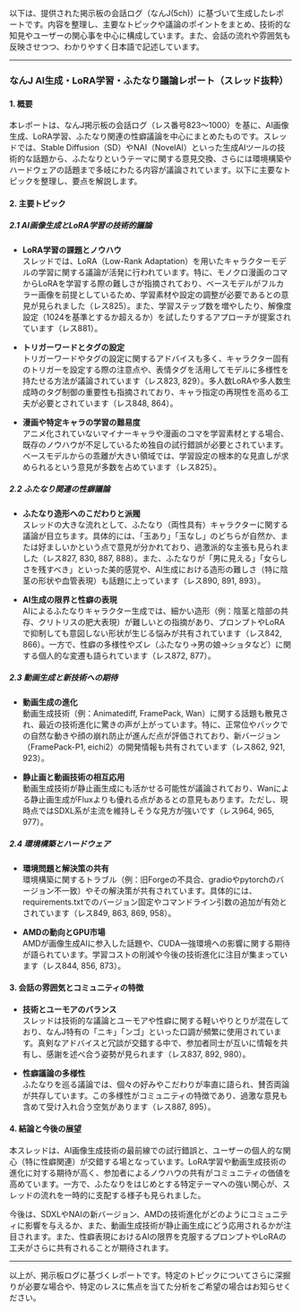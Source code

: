 以下は、提供された掲示板の会話ログ（なんJ(5ch)）に基づいて生成したレポートです。内容を整理し、主要なトピックや議論のポイントをまとめ、技術的な知見やユーザーの関心事を中心に構成しています。また、会話の流れや雰囲気も反映させつつ、わかりやすく日本語で記述しています。

---

### なんJ AI生成・LoRA学習・ふたなり議論レポート（スレッド抜粋）

#### 1. 概要
本レポートは、なんJ掲示板の会話ログ（レス番号823～1000）を基に、AI画像生成、LoRA学習、ふたなり関連の性癖議論を中心にまとめたものです。スレッドでは、Stable Diffusion（SD）やNAI（NovelAI）といった生成AIツールの技術的な話題から、ふたなりというテーマに関する意見交換、さらには環境構築やハードウェアの話題まで多岐にわたる内容が議論されています。以下に主要なトピックを整理し、要点を解説します。

#### 2. 主要トピック

##### 2.1 AI画像生成とLoRA学習の技術的議論
- **LoRA学習の課題とノウハウ**  
  スレッドでは、LoRA（Low-Rank Adaptation）を用いたキャラクターモデルの学習に関する議論が活発に行われています。特に、モノクロ漫画のコマからLoRAを学習する際の難しさが指摘されており、ベースモデルがフルカラー画像を前提としているため、学習素材や設定の調整が必要であるとの意見が見られました（レス825）。また、学習ステップ数を増やしたり、解像度設定（1024を基準とするか超えるか）を試したりするアプローチが提案されています（レス881）。
  
- **トリガーワードとタグの設定**  
  トリガーワードやタグの設定に関するアドバイスも多く、キャラクター固有のトリガーを設定する際の注意点や、表情タグを活用してモデルに多様性を持たせる方法が議論されています（レス823, 829）。多人数LoRAや多人数生成時のタグ制御の重要性も指摘されており、キャラ指定の再現性を高める工夫が必要とされています（レス848, 864）。

- **漫画や特定キャラの学習の難易度**  
  アニメ化されていないマイナーキャラや漫画のコマを学習素材とする場合、既存のノウハウが不足しているため独自の試行錯誤が必要とされています。ベースモデルからの乖離が大きい領域では、学習設定の根本的な見直しが求められるという意見が多数を占めています（レス825）。

##### 2.2 ふたなり関連の性癖議論
- **ふたなり造形へのこだわりと派閥**  
  スレッドの大きな流れとして、ふたなり（両性具有）キャラクターに関する議論が目立ちます。具体的には、「玉あり」「玉なし」のどちらが自然か、または好ましいかという点で意見が分かれており、過激派的な主張も見られました（レス827, 830, 887, 888）。また、ふたなりが「男に見える」「女らしさを残すべき」といった美的感覚や、AI生成における造形の難しさ（特に陰茎の形状や血管表現）も話題に上っています（レス890, 891, 893）。

- **AI生成の限界と性癖の表現**  
  AIによるふたなりキャラクター生成では、細かい造形（例：陰茎と陰部の共存、クリトリスの肥大表現）が難しいとの指摘があり、プロンプトやLoRAで抑制しても意図しない形状が生じる悩みが共有されています（レス842, 866）。一方で、性癖の多様性やズレ（ふたなり→男の娘→ショタなど）に関する個人的な変遷も語られています（レス872, 877）。

##### 2.3 動画生成と新技術への期待
- **動画生成の進化**  
  動画生成技術（例：Animatediff, FramePack, Wan）に関する話題も散見され、最近の技術進化に驚きの声が上がっています。特に、正常位やバックでの自然な動きや顔の崩れ防止が進んだ点が評価されており、新バージョン（FramePack-P1, eichi2）の開発情報も共有されています（レス862, 921, 923）。

- **静止画と動画技術の相互応用**  
  動画生成技術が静止画生成にも活かせる可能性が議論されており、Wanによる静止画生成がFluxよりも優れる点があるとの意見もあります。ただし、現時点ではSDXL系が主流を維持しそうな見方が強いです（レス964, 965, 977）。

##### 2.4 環境構築とハードウェア
- **環境問題と解決策の共有**  
  環境構築に関するトラブル（例：旧Forgeの不具合、gradioやpytorchのバージョン不一致）やその解決策が共有されています。具体的には、requirements.txtでのバージョン固定やコマンドライン引数の追加が有効とされています（レス849, 863, 869, 958）。

- **AMDの動向とGPU市場**  
  AMDが画像生成AIに参入した話題や、CUDA一強環境への影響に関する期待が語られています。学習コストの削減や今後の技術進化に注目が集まっています（レス844, 856, 873）。

#### 3. 会話の雰囲気とコミュニティの特徴
- **技術とユーモアのバランス**  
  スレッドは技術的な議論とユーモアや性癖に関する軽いやりとりが混在しており、なんJ特有の「ニキ」「ンゴ」といった口調が頻繁に使用されています。真剣なアドバイスと冗談が交錯する中で、参加者同士が互いに情報を共有し、感謝を述べ合う姿勢が見られます（レス837, 892, 980）。

- **性癖議論の多様性**  
  ふたなりを巡る議論では、個々の好みやこだわりが率直に語られ、賛否両論が共存しています。この多様性がコミュニティの特徴であり、過激な意見も含めて受け入れ合う空気があります（レス887, 895）。

#### 4. 結論と今後の展望
本スレッドは、AI画像生成技術の最前線での試行錯誤と、ユーザーの個人的な関心（特に性癖関連）が交錯する場となっています。LoRA学習や動画生成技術の進化に対する期待が高く、参加者によるノウハウの共有がコミュニティの価値を高めています。一方で、ふたなりをはじめとする特定テーマへの強い関心が、スレッドの流れを一時的に支配する様子も見られました。

今後は、SDXLやNAIの新バージョン、AMDの技術進化がどのようにコミュニティに影響を与えるか、また、動画生成技術が静止画生成にどう応用されるかが注目されます。また、性癖表現におけるAIの限界を克服するプロンプトやLoRAの工夫がさらに共有されることが期待されます。

---

以上が、掲示板ログに基づくレポートです。特定のトピックについてさらに深掘りが必要な場合や、特定のレスに焦点を当てた分析をご希望の場合はお知らせください。
